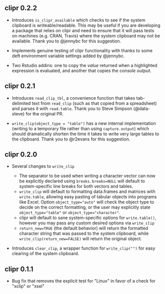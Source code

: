 ## clipr 0.2.2

- Introduces `is_clipr_available` which checks to see if the system clipboard is
writeable/readable. This may be useful if you are developing a package that
relies on clipr and need to ensure that it will pass tests on machines (e.g.
CRAN, Travis) where the system clipboard may not be available. Thank you to
@jennybc for this suggestion.

- Implements genuine testing of clipr functionality with thanks to some deft
environment variable settings added by @jennybc.

- Two Rstudio addins: one to copy the _value_ returned when a highlighted
expression is evaluated, and another that copies the _console output_.

## clipr 0.2.1

- Introduces `read_clip_tbl`, a convenience function that takes tab-delimited 
text from `read_clip` (such as that copied from a spreadsheet) and parses it 
with `read.table`. Thank you to Steve Simpson (@data-steve) for the original PR.

- `write_clip(object_type = "table")` has a new internal implementation (writing
to a temporary file rather than using `capture.output`) which should 
dramatically shorten the time it takes to write very large tables to the 
clipboard. Thank you to @r2evans for this suggestion.

## clipr 0.2.0

- Several changes to `write_clip`
    - The separator to be used when writing a character vector can now be
    explicitly declared using `breaks`. `breaks=NULL` will default to
    system-specific line breaks for both vectors and tables.
    - `write_clip` will default to formatting data.frames and matrices with 
  `write.table`, allowing easy pasting of tabular objects into programs like 
  Excel. Option `object_type="auto"` will check the object type to decide on the
  correct formatting, or the user may explicitly state `object_type="table"` or
  `object_type="character"`.
    - clipr will default to sane system-specific options for `write.table()`,
  however you may pass any custom desired options via `write_clip`
    - `return_new=TRUE` (the default behavior) will return the formatted 
  character string that was passed to the system clipboard, while 
  `write_clip(return_new=FALSE)` will return the original object.

- Introduces `clear_clip`, a wrapper function for `write_clip("")` for easy
clearing of the system clipboard.

## clipr 0.1.1

- Bug fix that removes the explicit test for "Linux" in favor of a check for
"xclip" or "xsel"
